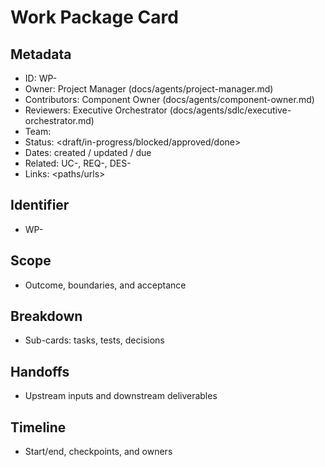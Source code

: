 # Work Package Card

## Metadata
- ID: WP-<id>
- Owner: Project Manager (docs/agents/project-manager.md)
- Contributors: Component Owner (docs/agents/component-owner.md)
- Reviewers: Executive Orchestrator (docs/agents/sdlc/executive-orchestrator.md)
- Team: <team>
- Status: <draft/in-progress/blocked/approved/done>
- Dates: created <YYYY-MM-DD> / updated <YYYY-MM-DD> / due <YYYY-MM-DD>
- Related: UC-<id>, REQ-<id>, DES-<id>
- Links: <paths/urls>

## Identifier
- WP-<id>

## Scope
- Outcome, boundaries, and acceptance

## Breakdown
- Sub-cards: tasks, tests, decisions

## Handoffs
- Upstream inputs and downstream deliverables

## Timeline
- Start/end, checkpoints, and owners
